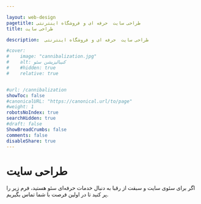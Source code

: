 ```yaml
---

layout: web-design
pagetitle: طراحی سایت  حرفه ای و فروشگاه اینترنتی 
title: طراحی سایت

description:  طراحی سایت  حرفه ای و فروشگاه اینترنتی 

#cover:
#    image: "cannibalization.jpg" 
#    alt: کنیبالیزیشن سئو
#    #hidden: true
#    relative: true


#url: /cannibalization
showToc: false
#canonicalURL: "https://canonical.url/to/page"
#weight: 1
robotsNoIndex: true
searchHidden: true
#draft: false
ShowBreadCrumbs: false
comments: false
disableShare: true
---
```


# طراحی سایت
اگر برای سئوی سایت و سبقت از رقبا به دنبال خدمات حرفه‌ای سئو هستید، فرم زیر را پر کنید تا در اولین فرصت با شما تماس بگیریم.

